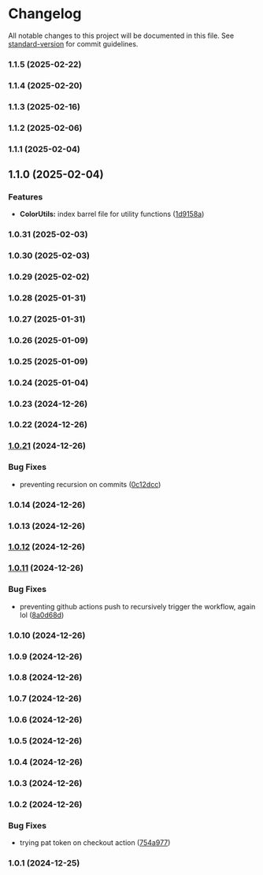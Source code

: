 # Changelog

All notable changes to this project will be documented in this file. See [standard-version](https://github.com/conventional-changelog/standard-version) for commit guidelines.

### 1.1.5 (2025-02-22)

### 1.1.4 (2025-02-20)

### 1.1.3 (2025-02-16)

### 1.1.2 (2025-02-06)

### 1.1.1 (2025-02-04)

## 1.1.0 (2025-02-04)


### Features

* **ColorUtils:** index barrel file for utility functions ([1d9158a](https://github.com/LuizJarduli/image-palette-extractor/commit/1d9158af45e4c2be17142e1e224d35f98817d4cb))

### 1.0.31 (2025-02-03)

### 1.0.30 (2025-02-03)

### 1.0.29 (2025-02-02)

### 1.0.28 (2025-01-31)

### 1.0.27 (2025-01-31)

### 1.0.26 (2025-01-09)

### 1.0.25 (2025-01-09)

### 1.0.24 (2025-01-04)

### 1.0.23 (2024-12-26)

### 1.0.22 (2024-12-26)

### [1.0.21](https://github.com/LuizJarduli/image-palette-extractor/compare/v1.0.20...v1.0.21) (2024-12-26)


### Bug Fixes

* preventing recursion on commits ([0c12dcc](https://github.com/LuizJarduli/image-palette-extractor/commit/0c12dcc05fb6c5dae2c1a2d1cf5751c391a3b596))

### 1.0.14 (2024-12-26)

### 1.0.13 (2024-12-26)

### [1.0.12](https://github.com/LuizJarduli/image-palette-extractor/compare/v1.0.11...v1.0.12) (2024-12-26)

### [1.0.11](https://github.com/LuizJarduli/image-palette-extractor/compare/v1.0.10...v1.0.11) (2024-12-26)


### Bug Fixes

* preventing github actions push to recursively trigger the workflow, again lol ([8a0d68d](https://github.com/LuizJarduli/image-palette-extractor/commit/8a0d68d7b694ce11886e7a41ba18dd370c2bceef))

### 1.0.10 (2024-12-26)

### 1.0.9 (2024-12-26)

### 1.0.8 (2024-12-26)

### 1.0.7 (2024-12-26)

### 1.0.6 (2024-12-26)

### 1.0.5 (2024-12-26)

### 1.0.4 (2024-12-26)

### 1.0.3 (2024-12-26)

### 1.0.2 (2024-12-26)


### Bug Fixes

* trying pat token on checkout action ([754a977](https://github.com/LuizJarduli/image-palette-extractor/commit/754a97700d7df75143c1b91c8971f45108cdafe1))

### 1.0.1 (2024-12-25)
